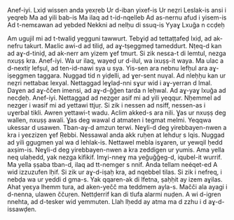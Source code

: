 Anef-iyi.
Lxiḍ wissen anda yexṛeb
Ur d-iban yixef-is
Ur neẓri
Leslak-is ansi i yeqreb
Ma ad yili bab-is
Ma ilaq ad t-id-nqelleb
Ad as-nernu afud i yisem-is
Ad t-nemεawan ad yebded
Nekkni ad nelḥu di ssuq-is
Yyaɣ Lxuğa n ccḍeḥ

Am ugujil mi ad t-twaliḍ yegguni tawwurt.
Tebɣiḍ ad tettaṭṭafeḍ lxiḍ, ad ak-nefru takurt.
Maεlic awi-d ad tiliḍ, ad aɣ-tṣeggmeḍ tameddurt.
Nṭeq-d kan ad aɣ-d-tiniḍ, ad ak-nerr am yizem ɣef tmurt.
Si zik nesεa-t di lemtul, nezga nxuṣṣ kra.
Anef-iyi.
Wa ur ilaq, wayeḍ ur d-ilul, wa ixuṣṣ-it waya.
Ma ulac a d-nextiṛ lefṣul, ad ten-id-nawi sya u sya.
Yis-sen ara nebnu lefḥul ara aɣ-iṣeggmen taggara.
Nuggad tid n yiḍelli, ad ɣer-sent nuγal.
Ad nleḥḥu kan ur neẓri nettabaε lexyal.
Nettaggad leɣlaḍ-nni sɣur wid i aɣ-yerran d lmal.
Daɣen ad aɣ-ččen imensi, ad aɣ-d-ǧǧen tarda n leḥwal.
Ad aɣ-yaɣ lxuǧa ad necḍeḥ.
Anef-iyi.
Nettaggad ad nezger asif mi ad yili yeqqur.
Nḥemmel ad nezger i wasif mi ad yettawi ttjuṛ.
Si zik i nessen ad nsiff, nessen-as i uɣerbal tikli.
Awren yettawi-t wadu.
Aclim akked-s ara nili.
Ɣas ur nxuṣṣ deg wallen, nxuṣṣ awali.
Ɣas deg wawal d atmaten i tegmat melmi.
Yeqqwa ukessar d usawen.
Tban-aɣ-d amzun terwi.
Neɣli-d deg yirebbayen-nwen a kra i yeεzizen ɣef Ṛebbi.
Nessawal anda akk ruḥen at lehduṛ s lqis.
Nuggad ad yili ggugmen yal wa d lehlak-is.
Nettawel mebla isɣaren, ur yewqil ḥedd axṣim-is.
Neɣli-d deg yirebbayen-nwen a kra zeddigen ur yumis.
Ama yella neq ulaḥedd, yak nezga kifikif.
Imɣi-nneɣ ma yeǧuǧǧeg-d, iqubel-it wurrif.
Ma yella ṣṣaba tban-d, ilaq ad tt-nemger s nnif.
Anda tellam neéqet-ed
A wid izzuzufen lḥif.
Si zik ur aɣ-d-iṣaḥ kra, ad nqebbel tilas.
Si zik i nefreq, i nebḍa wa ur yeddi d gma-s.
Yak qqaren-ak di lfetna, ṣaḥḥit ay izem aɣilas.
Ahat yeɛya lhemm tura, ad aken-yečč ma teddmem ayla-s.
Mačči ala ayagi i d-nenna, ulawen ččuṛen.
Nettḍerrif kan di tlufa alarmi nuḍen.
A wi d-igren nnehta, ad d-tesker wid yemmuten.
Llah lḥedd ay atma ma d zzhu i d aɣ-d-issawḍen.
